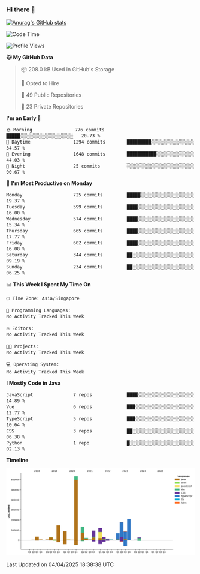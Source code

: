 ### Hi there 👋

[![Anurag's GitHub stats](https://github-readme-stats.vercel.app/api?username=xiumu2017&show_icons=true&theme=radical)](https://github.com/anuraghazra/github-readme-stats)

<!--
**xiumu2017/xiumu2017** is a ✨ _special_ ✨ repository because its `README.md` (this file) appears on your GitHub profile.

Here are some ideas to get you started:

- 🔭 I’m currently working on ...
- 🌱 I’m currently learning ...
- 👯 I’m looking to collaborate on ...
- 🤔 I’m looking for help with ...
- 💬 Ask me about ...
- 📫 How to reach me: ...
- 😄 Pronouns: ...
- ⚡ Fun fact: ...
-->

<!--START_SECTION:waka-->
![Code Time](http://img.shields.io/badge/Code%20Time-2%2C515%20hrs-blue)

![Profile Views](http://img.shields.io/badge/Profile%20Views-0-blue)

**🐱 My GitHub Data** 

> 📦 208.0 kB Used in GitHub's Storage 
 > 
> 💼 Opted to Hire
 > 
> 📜 49 Public Repositories 
 > 
> 🔑 23 Private Repositories 
 > 
**I'm an Early 🐤** 

```text
🌞 Morning                776 commits         █████░░░░░░░░░░░░░░░░░░░░   20.73 % 
🌆 Daytime                1294 commits        █████████░░░░░░░░░░░░░░░░   34.57 % 
🌃 Evening                1648 commits        ███████████░░░░░░░░░░░░░░   44.03 % 
🌙 Night                  25 commits          ░░░░░░░░░░░░░░░░░░░░░░░░░   00.67 % 
```
📅 **I'm Most Productive on Monday** 

```text
Monday                   725 commits         █████░░░░░░░░░░░░░░░░░░░░   19.37 % 
Tuesday                  599 commits         ████░░░░░░░░░░░░░░░░░░░░░   16.00 % 
Wednesday                574 commits         ████░░░░░░░░░░░░░░░░░░░░░   15.34 % 
Thursday                 665 commits         ████░░░░░░░░░░░░░░░░░░░░░   17.77 % 
Friday                   602 commits         ████░░░░░░░░░░░░░░░░░░░░░   16.08 % 
Saturday                 344 commits         ██░░░░░░░░░░░░░░░░░░░░░░░   09.19 % 
Sunday                   234 commits         ██░░░░░░░░░░░░░░░░░░░░░░░   06.25 % 
```


📊 **This Week I Spent My Time On** 

```text
🕑︎ Time Zone: Asia/Singapore

💬 Programming Languages: 
No Activity Tracked This Week

🔥 Editors: 
No Activity Tracked This Week

🐱‍💻 Projects: 
No Activity Tracked This Week

💻 Operating System: 
No Activity Tracked This Week
```

**I Mostly Code in Java** 

```text
JavaScript               7 repos             ████░░░░░░░░░░░░░░░░░░░░░   14.89 % 
Vue                      6 repos             ███░░░░░░░░░░░░░░░░░░░░░░   12.77 % 
TypeScript               5 repos             ███░░░░░░░░░░░░░░░░░░░░░░   10.64 % 
CSS                      3 repos             ██░░░░░░░░░░░░░░░░░░░░░░░   06.38 % 
Python                   1 repo              █░░░░░░░░░░░░░░░░░░░░░░░░   02.13 % 
```



**Timeline**

![Lines of Code chart](https://raw.githubusercontent.com/xiumu2017/xiumu2017/main/assets/bar_graph.png)


 Last Updated on 04/04/2025 18:38:38 UTC
<!--END_SECTION:waka-->
